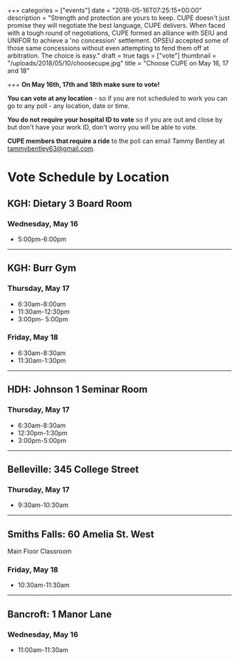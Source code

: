 +++
categories = ["events"]
date = "2018-05-16T07:25:15+00:00"
description = "Strength and protection are yours to keep. CUPE doesn't just promise they will negotiate the best language, CUPE delivers.  When faced with a tough round of negotiations, CUPE formed an alliance with SEIU and UNIFOR to achieve a 'no concession' settlement.  OPSEU accepted some of those same concessions without even attempting to fend them off at arbitration.  The choice is easy."
draft = true
tags = ["vote"]
thumbnail = "/uploads/2018/05/10/choosecupe.jpg"
title = "Choose CUPE on May 16, 17 and 18"

+++
**On May 16th, 17th and 18th make sure to vote!**

**You can vote at any location** - so if you are not scheduled to work you can go to any poll - any location, date or time.

**You do not require your hospital ID to vote** so if you are out and close by but don't have your work ID, don't worry you will be able to vote.

**CUPE members that require a ride** to the poll can email Tammy Bentley at tammybentley63@gmail.com.

# Vote Schedule by Location

## KGH: Dietary 3 Board Room

### Wednesday, May 16

* 5:00pm-6:00pm

---

## KGH: Burr Gym

### Thursday, May 17

* 6:30am-8:00am
* 11:30am-12:30pm
* 3:00pm- 5:00pm

### Friday, May 18

* 6:30am-8:30am
* 11:30am-1:30pm

---

## HDH: Johnson 1 Seminar Room

### Thursday, May 17

* 6:30am-8:30am
* 12:30pm-1:30pm
* 3:00pm-5:00pm

---

## Belleville: 345 College Street

### Thursday, May 17

* 9:30am-10:30am

---

## Smiths Falls: 60 Amelia St. West

Main Floor Classroom

### Friday, May 18

* 10:30am-11:30am

---

## Bancroft: 1 Manor Lane

### Wednesday, May 16

* 11:00am-11:30am